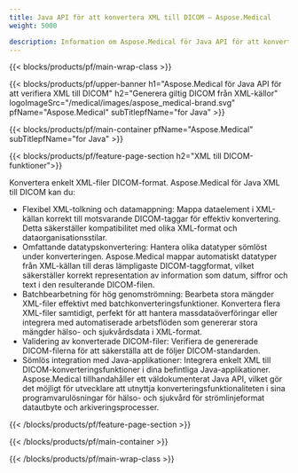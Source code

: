 ```yaml
---
title: Java API för att konvertera XML till DICOM – Aspose.Medical
weight: 5000

description: Information om Aspose.Medical för Java API för att konvertera XML till DICOM
---
```


{{< blocks/products/pf/main-wrap-class >}}

{{< blocks/products/pf/upper-banner h1="Aspose.Medical för Java API för att verifiera XML till DICOM" h2="Generera giltig DICOM från XML-källor" logoImageSrc="/medical/images/aspose_medical-brand.svg" pfName="Aspose.Medical" subTitlepfName="for Java" >}}

{{< blocks/products/pf/main-container pfName="Aspose.Medical" subTitlepfName="for Java" >}}

{{< blocks/products/pf/feature-page-section h2="XML till DICOM-funktioner">}}

<p>Konvertera enkelt XML-filer DICOM-format. Aspose.Medical för Java XML till DICOM kan du:</p>

<ul>
<li>Flexibel XML-tolkning och datamappning: Mappa dataelement i XML-källan korrekt till motsvarande DICOM-taggar för effektiv konvertering. Detta säkerställer kompatibilitet med olika XML-format och dataorganisationsstilar.</li>
<li>Omfattande datatypskonvertering: Hantera olika datatyper sömlöst under konverteringen. Aspose.Medical mappar automatiskt datatyper från XML-källan till deras lämpligaste DICOM-taggformat, vilket säkerställer korrekt representation av information som datum, siffror och text i den resulterande DICOM-filen.</li>
<li>Batchbearbetning för hög genomströmning: Bearbeta stora mängder XML-filer effektivt med batchkonverteringsfunktioner. Konvertera flera XML-filer samtidigt, perfekt för att hantera massdataöverföringar eller integrera med automatiserade arbetsflöden som genererar stora mängder hälso- och sjukvårdsdata i XML-format.</li>
<li>Validering av konverterade DICOM-filer: Verifiera de genererade DICOM-filerna för att säkerställa att de följer DICOM-standarden.</li>
<li>Sömlös integration med Java-applikationer: Integrera enkelt XML till DICOM-konverteringsfunktioner i dina befintliga Java-applikationer. Aspose.Medical tillhandahåller ett väldokumenterat Java API, vilket gör det möjligt för utvecklare att utnyttja konverteringsfunktionaliteten i sina programvarulösningar för hälso- och sjukvård för strömlinjeformat datautbyte och arkiveringsprocesser.</li>
</ul>

{{< /blocks/products/pf/feature-page-section >}}

{{< /blocks/products/pf/main-container >}}

{{< /blocks/products/pf/main-wrap-class >}}